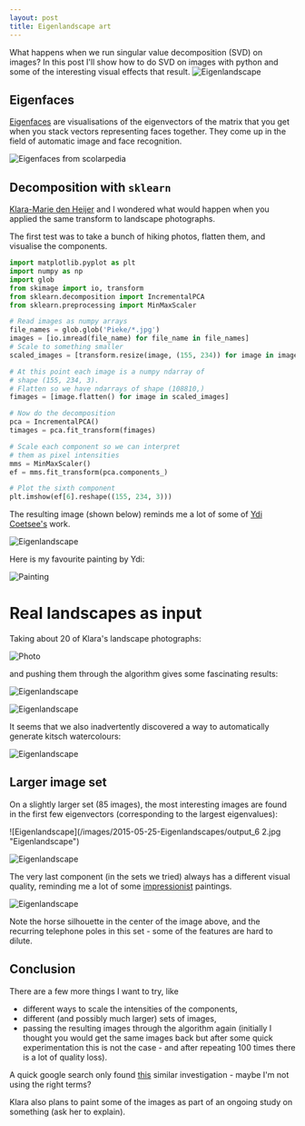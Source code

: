 ```yaml
---
layout: post
title: Eigenlandscape art
---
```


What happens when we run singular value decomposition (SVD) on images?
In this post I'll show how to do SVD on images with python and
some of the interesting visual effects that result.
![Eigenlandscape](/images/2015-05-25-Eigenlandscapes/output_25.jpg "Eigenlandscape")

## Eigenfaces
[Eigenfaces](http://en.wikipedia.org/wiki/Eigenface)
are visualisations of the eigenvectors of the
matrix that you get when you stack vectors representing 
faces together. They come up in the field of
automatic image and face recognition.

![Eigenfaces from scolarpedia](http://www.scholarpedia.org/w/images/thumb/6/65/Eigenfaces.jpg/250px-Eigenfaces.jpg "http://www.scholarpedia.org/article/Eigenfaces")

## Decomposition with `sklearn`
[Klara-Marie den Heijer](http://www.klaramariedenheijer.com)
and I wondered what would happen
when you applied the same transform to landscape photographs.

The first test was to take a bunch of hiking photos,
flatten them, and visualise the components.

```python
import matplotlib.pyplot as plt
import numpy as np
import glob
from skimage import io, transform
from sklearn.decomposition import IncrementalPCA
from sklearn.preprocessing import MinMaxScaler

# Read images as numpy arrays
file_names = glob.glob('Pieke/*.jpg')
images = [io.imread(file_name) for file_name in file_names]
# Scale to something smaller
scaled_images = [transform.resize(image, (155, 234)) for image in images]

# At this point each image is a numpy ndarray of 
# shape (155, 234, 3).
# Flatten so we have ndarrays of shape (108810,)
fimages = [image.flatten() for image in scaled_images]

# Now do the decomposition
pca = IncrementalPCA()
timages = pca.fit_transform(fimages)

# Scale each component so we can interpret 
# them as pixel intensities
mms = MinMaxScaler()
ef = mms.fit_transform(pca.components_)

# Plot the sixth component
plt.imshow(ef[6].reshape((155, 234, 3)))
```

The resulting image (shown below) reminds me a lot of some of 
[Ydi Coetsee's](http://www.ydicoetsee.com/) work.

![Eigenlandscape](/images/2015-05-25-Eigenlandscapes/output_6.jpg "Eigenlandscape")

Here is my favourite painting by Ydi:

![Painting](/images/2015-05-25-Eigenlandscapes/IMGP0539.jpg "Painting")

# Real landscapes as input
Taking about 20 of Klara's landscape photographs:

![Photo](/images/2015-05-25-Eigenlandscapes/IMG_9185.JPG "Photo")

and pushing them through 
the algorithm gives some fascinating results:

![Eigenlandscape](/images/2015-05-25-Eigenlandscapes/output_7.jpg "Eigenlandscape")

![Eigenlandscape](/images/2015-05-25-Eigenlandscapes/output_10.jpg "Eigenlandscape")

It seems that we also inadvertently discovered a way to 
automatically generate kitsch watercolours:

![Eigenlandscape](/images/2015-05-25-Eigenlandscapes/output_29.jpg "Eigenlandscape")

## Larger image set
On a slightly larger set (85 images), the most interesting images
are found in the first few eigenvectors (corresponding to the
largest eigenvalues):

![Eigenlandscape](/images/2015-05-25-Eigenlandscapes/output_6 2.jpg "Eigenlandscape")

![Eigenlandscape](/images/2015-05-25-Eigenlandscapes/output_9.jpg "Eigenlandscape")

The very last component (in the sets we tried)
always has a different visual quality,
reminding me a lot of some 
[impressionist](http://en.wikipedia.org/wiki/Houses_of_Parliament_series_(Monet)) paintings.

![Eigenlandscape](/images/2015-05-25-Eigenlandscapes/output_85.jpg "Eigenlandscape")

Note the horse silhouette in the center of the image above, and the
recurring telephone poles in this set - some of the
features are hard to dilute.

## Conclusion
There are a few more things I want to try, like 

- different ways to scale the intensities of the components,
- different (and possibly much larger) sets of images,
- passing the resulting images through the algorithm again (initially
 I thought you would get the same images back but after some quick
 experimentation this is not the case - and after repeating 100 times
 there is a lot of quality loss).

A quick google search only found [this](http://www.cs.colostate.edu/~idfah/main/publications/art) similar investigation - maybe I'm not using
the right terms?

Klara also plans to paint some of the images as part of
an ongoing study on something (ask her to explain).

